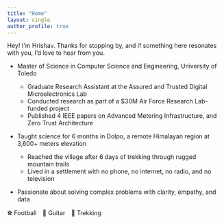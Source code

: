 ```yaml
---
title: "Home"
layout: single
author_profile: true
---
```


Hey! I'm Hrishav. 
Thanks for stopping by, and if something here resonates with you, I’d love to hear from you.

-   Master of Science in Computer Science and Engineering, University of Toledo
    -  Graduate Research Assistant at the Assured and Trusted Digital Microelectronics Lab
    -  Conducted research as part of a $30M Air Force Research Lab-funded project
    -  Published 4 IEEE papers on Advanced Metering Infrastructure, and Zero Trust Architecture

-   Taught science for 6 months in Dolpo, a remote Himalayan region at 3,600+ meters elevation
    -  Reached the village after 6 days of trekking through rugged mountain trails
    -  Lived in a settlement with no phone, no internet, no radio, and no television

-  Passionate about solving complex problems with clarity, empathy, and data

⚽️ Football 🎸 Guitar 🥾 Trekking

